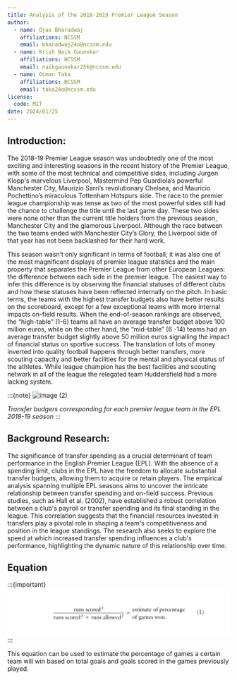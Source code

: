 ```yaml
---
title: Analysis of the 2018-2019 Premier League Season
author:
  - name: Ojas Bharadwaj
    affiliations: NCSSM
    email: bharadwaj24o@ncssm.edu
  - name: Krish Naik Gaunekar
    affiliations: NCSSM
    email: naikgaunekar25k@ncssm.edu
  - name: Osman Taka
    affiliations: NCSSM
    email: taka24o@ncssm.edu
license:
  code: MIT
date: 2024/01/25
---
```


## Introduction:

The 2018-19 Premier League season was undoubtedly one of the most exciting and interesting seasons in the recent history of the Premier League, with some of the most technical and competitive sides, including Jurgen Klopp's marvelous Liverpool, Mastermind Pep Guardiola’s powerful Manchester City, Maurizio Sarri’s revolutionary Chelsea, and Mauricio Pochettino’s miraculous Tottenham Hotspurs side. The race to the premier league championship was tense as two of the most powerful sides still had the chance to challenge the title until the last game day. These two sides were none other than the current title holders from the previous season, Manchester City and the glamorous Liverpool. Although the race between the two teams ended with Manchester City’s Glory, the Liverpool side of that year has not been backlashed for their hard work. 

This season wasn’t only significant in terms of football; it was also one of the most magnificent displays of premier league statistics and the main property that separates the Premier League from other European Leagues: the difference between each side in the premier league. The easiest way to infer this difference is by observing the financial statuses of different clubs and how these statuses have been reflected internally on the pitch. In basic terms, the teams with the highest transfer budgets also have better results on the scoreboard, except for a few exceptional teams with more internal impacts on-field results. When the end-of-season rankings are observed, the “high-table” (1-6) teams all have an average transfer budget above 100 million euros, while on the other hand, the “mid-table” (6 -14) teams had an average transfer budget slightly above 50 million euros signalling the impact of financial status on sportive success. The translation of lots of money inverted into quality football happens through better transfers, more scouting capacity and better facilities for the mental and physical status of the athletes. While league champion has the best facilities and scouting network in all of the league the relegated team Huddersfield had a more lacking system.

:::{note}
![image (2)](https://github.com/ojasbharadwaj/premier-analysis/assets/143464329/d9f3b51f-06ac-4fd4-9e46-a1892005faf6)

*Transfer budgers corresponding for each premier league team in the EPL 2018-19 season*
:::


## Background Research:
The significance of transfer spending as a crucial determinant of team performance in the English Premier League (EPL). With the absence of a spending limit, clubs in the EPL have the freedom to allocate substantial transfer budgets, allowing them to acquire or retain players. The empirical analysis spanning multiple EPL seasons aims to uncover the intricate relationship between transfer spending and on-field success. Previous studies, such as Hall et al. (2002), have established a robust correlation between a club's payroll or transfer spending and its final standing in the league. This correlation suggests that the financial resources invested in transfers play a pivotal role in shaping a team's competitiveness and position in the league standings. The research also seeks to explore the speed at which increased transfer spending influences a club's performance, highlighting the dynamic nature of this relationship over time. 


## Equation

:::{important}
![formula](formula.png)
:::

This equation can be used to estimate the percentage of games a certain team will win based on total goals and goals scored in the games previously played.


